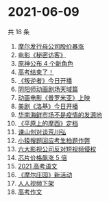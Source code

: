 # 2021-06-09

共 18 条

<!-- BEGIN -->
<!-- 最后更新时间 Wed Jun 09 2021 16:06:33 GMT+0800 (China Standard Time) -->

1. [摩尔发行母公司股价暴涨](https://www.zhihu.com/search?q=摩尔庄园)
2. [电影《秘密访客》](https://www.zhihu.com/search?q=秘密访客)
3. [原神公布 4 个新角色](https://www.zhihu.com/search?q=原神)
4. [高考结束了！](https://www.zhihu.com/search?q=高考结束)
5. [《叛逆者》今日开播](https://www.zhihu.com/search?q=叛逆者)
6. [阴阳师动画剧场天域篇](https://www.zhihu.com/search?q=阴阳师)
7. [动画电影《普罗米亚》上映](https://www.zhihu.com/search?q=普罗米亚)
8. [美剧《洛基》今日开播](https://www.zhihu.com/search?q=洛基)
9. [华南海鲜市场不是疫情的发源地](https://www.zhihu.com/search?q=华南海鲜市场)
10. [《平原上的摩西》定档](https://www.zhihu.com/search?q=平原上的摩西)
11. [谏山创对谈荒川弘](https://www.zhihu.com/search?q=谏山创)
12. [小猿搜题回应考生拍题作弊](https://www.zhihu.com/search?q=小猿搜题)
13. [六大影视公司反对短视频侵权](https://www.zhihu.com/search?q=短视频侵权)
14. [芯片价格飙涨 5 倍](https://www.zhihu.com/search?q=芯片)
15. [2021 高考语文](https://www.zhihu.com/search?q=高考语文)
16. [《摩尔庄园》新活动](https://www.zhihu.com/search?q=摩尔庄园)
17. [人人视频下架](https://www.zhihu.com/search?q=人人视频)
18. [高考作文](https://www.zhihu.com/search?q=高考作文)

<!-- END -->
